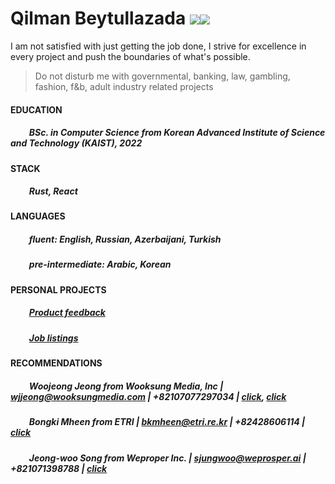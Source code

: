 # Qilman Beytullazada [![](https://img.shields.io/badge/-LinkedIn-0A66C2?style=flat-square&logo=LinkedIn&logoColor=ffffff)](https://www.linkedin.com/in/gylmanbm/)<a href = "mailto:gylmanbm@gmail.com"><img src="https://img.shields.io/badge/-Gmail-EA4335?style=flat-square&logo=Gmail&logoColor=ffffff"/></a>

I am not satisfied with just getting the job done, I strive for excellence in every project and push the boundaries of what's possible.

> Do not disturb me with governmental, banking, law, gambling, fashion, f&b, adult industry related projects

#### EDUCATION

##### &nbsp;&nbsp;&nbsp;&nbsp;&nbsp;&nbsp;&nbsp;&nbsp; BSc. in Computer Science from Korean Advanced Institute of Science and Technology (KAIST), 2022

#### STACK

##### &nbsp;&nbsp;&nbsp;&nbsp;&nbsp;&nbsp;&nbsp;&nbsp; Rust, React

#### LANGUAGES

##### &nbsp;&nbsp;&nbsp;&nbsp;&nbsp;&nbsp;&nbsp;&nbsp; fluent: English, Russian, Azerbaijani, Turkish
##### &nbsp;&nbsp;&nbsp;&nbsp;&nbsp;&nbsp;&nbsp;&nbsp; pre-intermediate: Arabic, Korean

#### PERSONAL PROJECTS

##### &nbsp;&nbsp;&nbsp;&nbsp;&nbsp;&nbsp;&nbsp;&nbsp; [Product feedback](https://gylman-product-feedback.netlify.app/)
##### &nbsp;&nbsp;&nbsp;&nbsp;&nbsp;&nbsp;&nbsp;&nbsp; [Job listings](https://app.netlify.com/sites/gylman-job-listings/overview)

#### RECOMMENDATIONS

##### &nbsp;&nbsp;&nbsp;&nbsp;&nbsp;&nbsp;&nbsp;&nbsp; Woojeong Jeong from Wooksung Media, Inc | wjjeong@wooksungmedia.com | +82107077297034 | [click](https://drive.google.com/file/d/1QLb96-kXBJjXHTaMb8jngsnbMUnh_Brq/view), [click](https://drive.google.com/file/d/1HHiuEa8lD_fwjqeVRAM0pK5DQH849Iqv/view)
##### &nbsp;&nbsp;&nbsp;&nbsp;&nbsp;&nbsp;&nbsp;&nbsp; Bongki Mheen from ETRI | bkmheen@etri.re.kr | +82428606114 | [click](https://drive.google.com/file/d/15MhbkteuzFfwTCMwTH4reMTcriB7nhgL/view)
##### &nbsp;&nbsp;&nbsp;&nbsp;&nbsp;&nbsp;&nbsp;&nbsp; Jeong-woo Song from Weproper Inc. | sjungwoo@weprosper.ai | +821071398788 | [click](https://drive.google.com/file/d/1J2bNpVNcZHqOK-wJZUtlKqDq1UYpEsHP/view?usp=sharing)
